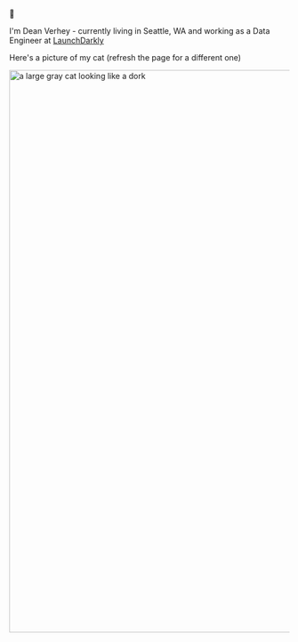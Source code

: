 👋

I'm Dean Verhey - currently living in Seattle, WA and working as a Data Engineer at [LaunchDarkly](https://launchdarkly.com/)

Here's a picture of my cat (refresh the page for a different one)

<img width="1012" alt="a large gray cat looking like a dork" src="https://deancat.netlify.app/.netlify/functions/cat">
